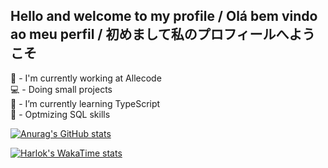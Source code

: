 ## Hello and welcome to my profile / Olá bem vindo ao meu perfil / 初めまして私のプロフィールへようこそ
  
  🔭 - I'm currently working at Allecode <br>
  💻 - Doing small projects <br>
  🌱 - I’m currently learning TypeScript <br>
  🚀 - Optmizing SQL skills

[![Anurag's GitHub stats](https://github-readme-stats.vercel.app/api?username=gabrielregis3&hide=stars&theme=synthwave)](https://github.com/anuraghazra/github-readme-stats)

[![Harlok's WakaTime stats](https://github-readme-stats.vercel.app/api/wakatime?username=@gabrielregis3&theme=synthwave)](https://github.com/anuraghazra/github-readme-stats)
